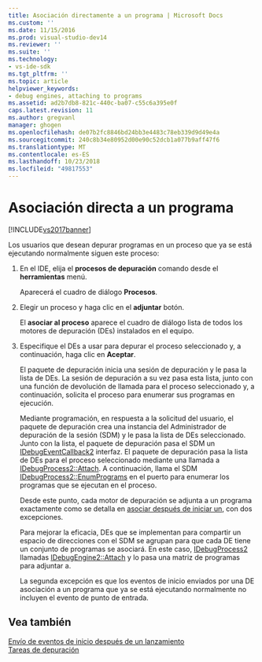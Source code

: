 ```yaml
---
title: Asociación directamente a un programa | Microsoft Docs
ms.custom: ''
ms.date: 11/15/2016
ms.prod: visual-studio-dev14
ms.reviewer: ''
ms.suite: ''
ms.technology:
- vs-ide-sdk
ms.tgt_pltfrm: ''
ms.topic: article
helpviewer_keywords:
- debug engines, attaching to programs
ms.assetid: ad2b7db8-821c-440c-ba07-c55c6a395e0f
caps.latest.revision: 11
ms.author: gregvanl
manager: ghogen
ms.openlocfilehash: de07b2fc8846bd24bb3e4483c78eb339d9d49e4a
ms.sourcegitcommit: 240c8b34e80952d00e90c52dcb1a077b9aff47f6
ms.translationtype: MT
ms.contentlocale: es-ES
ms.lasthandoff: 10/23/2018
ms.locfileid: "49817553"
---
```

# <a name="attaching-directly-to-a-program"></a>Asociación directa a un programa
[!INCLUDE[vs2017banner](../../includes/vs2017banner.md)]

Los usuarios que desean depurar programas en un proceso que ya se está ejecutando normalmente siguen este proceso:  
  
1. En el IDE, elija el **procesos de depuración** comando desde el **herramientas** menú.  
  
    Aparecerá el cuadro de diálogo **Procesos**.  
  
2. Elegir un proceso y haga clic en el **adjuntar** botón.  
  
    El **asociar al proceso** aparece el cuadro de diálogo lista de todos los motores de depuración (DEs) instalados en el equipo.  
  
3. Especifique el DEs a usar para depurar el proceso seleccionado y, a continuación, haga clic en **Aceptar**.  
  
   El paquete de depuración inicia una sesión de depuración y le pasa la lista de DEs. La sesión de depuración a su vez pasa esta lista, junto con una función de devolución de llamada para el proceso seleccionado y, a continuación, solicita el proceso para enumerar sus programas en ejecución.  
  
   Mediante programación, en respuesta a la solicitud del usuario, el paquete de depuración crea una instancia del Administrador de depuración de la sesión (SDM) y le pasa la lista de DEs seleccionado. Junto con la lista, el paquete de depuración pasa el SDM un [IDebugEventCallback2](../../extensibility/debugger/reference/idebugeventcallback2.md) interfaz. El paquete de depuración pasa la lista de DEs para el proceso seleccionado mediante una llamada a [IDebugProcess2::Attach](../../extensibility/debugger/reference/idebugprocess2-attach.md). A continuación, llama el SDM [IDebugProcess2::EnumPrograms](../../extensibility/debugger/reference/idebugprocess2-enumprograms.md) en el puerto para enumerar los programas que se ejecutan en el proceso.  
  
   Desde este punto, cada motor de depuración se adjunta a un programa exactamente como se detalla en [asociar después de iniciar un](../../extensibility/debugger/attaching-after-a-launch.md), con dos excepciones.  
  
   Para mejorar la eficacia, DEs que se implementan para compartir un espacio de direcciones con el SDM se agrupan para que cada DE tiene un conjunto de programas se asociará. En este caso, [IDebugProcess2](../../extensibility/debugger/reference/idebugprocess2.md) llamadas [IDebugEngine2::Attach](../../extensibility/debugger/reference/idebugengine2-attach.md) y lo pasa una matriz de programas para adjuntar a.  
  
   La segunda excepción es que los eventos de inicio enviados por una DE asociación a un programa que ya se está ejecutando normalmente no incluyen el evento de punto de entrada.  
  
## <a name="see-also"></a>Vea también  
 [Envío de eventos de inicio después de un lanzamiento](../../extensibility/debugger/sending-startup-events-after-a-launch.md)   
 [Tareas de depuración](../../extensibility/debugger/debugging-tasks.md)

